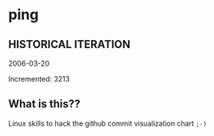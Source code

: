 # ping

## HISTORICAL ITERATION
2006-03-20

Incremented: 3213

## What is this?? 
Linux skills to hack the github commit visualization chart `;-)`
